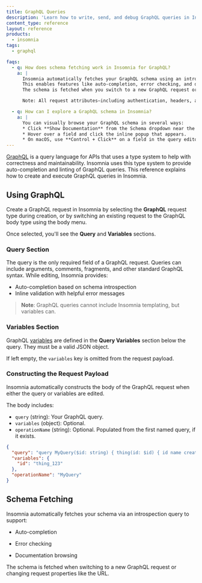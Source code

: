 ```yaml
---
title: GraphQL Queries
description: 'Learn how to write, send, and debug GraphQL queries in Insomnia using the built-in query editor, variable section, and schema introspection.'
content_type: reference
layout: reference
products:
  - insomnia
tags:
  - graphql

faqs:
  - q: How does schema fetching work in Insomnia for GraphQL?
    a: |
      Insomnia automatically fetches your GraphQL schema using an introspection query. 
      This enables features like auto-completion, error checking, and documentation browsing. 
      The schema is fetched when you switch to a new GraphQL request or change properties like the request URL.

      Note: All request attributes—including authentication, headers, and others—are sent with the introspection query.

  - q: How can I explore a GraphQL schema in Insomnia?
    a: |
      You can visually browse your GraphQL schema in several ways:
      * Click **Show Documentation** from the Schema dropdown near the query editor.
      * Hover over a field and click the inline popup that appears.
      * On macOS, use **Control + Click** on a field in the query editor.
---
```


[GraphQL](https://graphql.org/) is a query language for APIs that uses a type system to help with correctness and maintainability. Insomnia uses this type system to provide auto-completion and linting of GraphQL queries. This reference explains how to create and execute GraphQL queries in Insomnia.

## Using GraphQL

Create a GraphQL request in Insomnia by selecting the **GraphQL** request type during creation, or by switching an existing request to the GraphQL body type using the body menu.

Once selected, you'll see the **Query** and **Variables** sections.

### Query Section

The query is the only required field of a GraphQL request. Queries can include arguments, comments, fragments, and other standard GraphQL syntax. While editing, Insomnia provides:

- Auto-completion based on schema introspection
- Inline validation with helpful error messages

> **Note**: GraphQL queries cannot include Insomnia templating, but variables can.

### Variables Section

GraphQL [variables](https://graphql.org/learn/queries/#variables) are defined in the **Query Variables** section below the query. They must be a valid JSON object.


If left empty, the `variables` key is omitted from the request payload.

### Constructing the Request Payload

Insomnia automatically constructs the body of the GraphQL request when either the query or variables are edited.

The body includes:

* `query` (string): Your GraphQL query.
* `variables` (object): Optional.
* `operationName` (string): Optional. Populated from the first named query, if it exists.



```json
{
  "query": "query MyQuery($id: string) { thing(id: $id) { id name created } }",
  "variables": {
    "id": "thing_123"
  },
  "operationName": "MyQuery"
}
```

## Schema Fetching

Insomnia automatically fetches your schema via an introspection query to support:

* Auto-completion

* Error checking

* Documentation browsing

The schema is fetched when switching to a new GraphQL request or changing request properties like the URL.